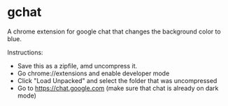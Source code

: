 # gchat
A chrome extension for google chat that changes the background color to blue.

Instructions: 
- Save this as a zipfile, amd uncompress it. 
- Go chrome://extensions and enable developer mode
- Click "Load Unpacked" and select the folder that was uncompressed
- Go to https://chat.google.com (make sure that chat is already on dark mode)
